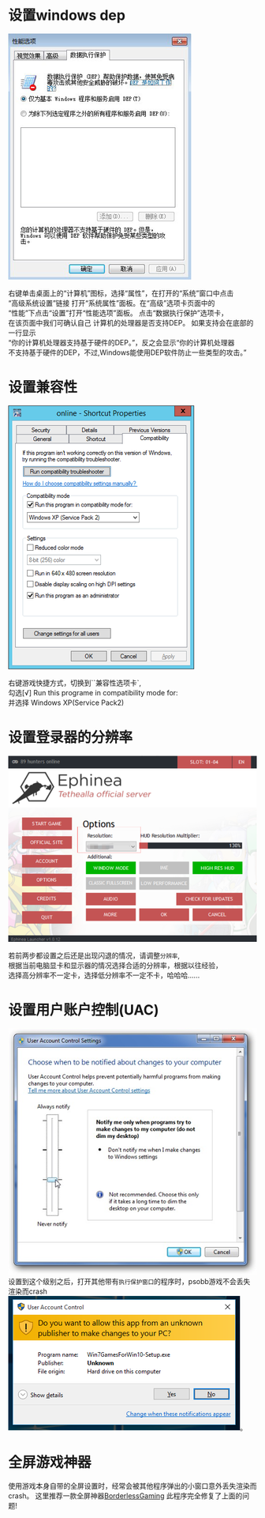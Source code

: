 # 设置windows dep

![dep](./static/img/windows%20dep.jpg)  

右键单击桌面上的“计算机”图标，选择“属性”，在打开的“系统”窗口中点击  
“高级系统设置”链接  打开“系统属性”面板。在“高级”选项卡页面中的  
“性能”下点击“设置”打开“性能选项”面板。  点击“数据执行保护”选项卡，  
在该页面中我们可确认自己  计算机的处理器是否支持DEP。  如果支持会在底部的一行显示    
“你的计算机处理器支持基于硬件的DEP。”，反之会显示“你的计算机处理器  
不支持基于硬件的DEP，不过,Windows能使用DEP软件防止一些类型的攻击。”

# 设置兼容性

![compat](./static/img/compat.png)

右键游戏快捷方式，切换到``兼容性选项卡`,  
勾选\[√\] Run this programe in compatibility mode for:  
并选择 Windows XP(Service Pack2)


# 设置登录器的分辨率
![resolution](./static/img/resolution.png)

若前两步都设置之后还是出现闪退的情况，请调整`分辨率`,  
根据当前电脑显卡和显示器的情况选择合适的分辨率，根据以往经验，  
选择高分辨率不一定卡，选择低分辨率不一定不卡，哈哈哈......

# 设置用户账户控制(UAC)
![uac](./static/img/uac.jpg)  
设置到这个级别之后，打开其他带有`执行保护窗口`的程序时，psobb游戏不会丢失渲染而crash  
![prompt](./static/img/prompt.png)。

# 全屏游戏神器
使用游戏本身自带的全屏设置时，经常会被其他程序弹出的小窗口意外丢失渲染而crash。
这里推荐一款全屏神器[BorderlessGaming](https://github.com/Codeusa/Borderless-Gaming/releases/download/9.5.6/BorderlessGaming9.5.6_admin_setup.exe)
此程序完全修复了上面的问题!



